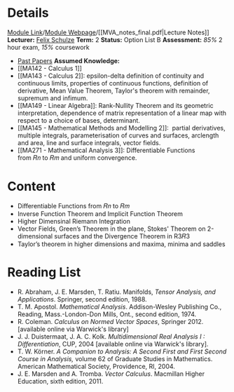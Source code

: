 # Details
[Module Link](https://courses.warwick.ac.uk/modules/2023/MA263-10)/[Module Webpage](https://warwick.ac.uk/fac/sci/maths/currentstudents/ughandbook/year2/ma263/)/[[MVA_notes_final.pdf|Lecture Notes]]
**Lecturer:** [Felix Schulze](https://warwick.ac.uk/fac/sci/maths/people/staff/schulze/)
**Term:** 2
**Status:** Option List B
**Assessment:** *85%* 2 hour exam, *15%* coursework
- [Past Papers](https://warwick.ac.uk/exampapers?q=MA263)
**Assumed Knowledge:** 
- [[MA142 - Calculus 1]]
- [[MA143 - Calculus 2]]: epsilon-delta definition of continuity and continuous limits, properties of continuous functions, definition of derivative, Mean Value Theorem, Taylor's theorem with remainder, supremum and infimum.
- [[MA149 - Linear Algebra]]: Rank-Nullity Theorem and its geometric interpretation, dependence of matrix representation of a linear map with respect to a choice of bases, determinant.
- [[MA145 - Mathematical Methods and Modelling 2]]:  partial derivatives, multiple integrals, parameterisation of curves and surfaces, arclength and area, line and surface integrals, vector fields.
- [[MA271 - Mathematical Analysis 3]]: Differentiable Functions from 𝑅𝑛 to 𝑅𝑚 and uniform convergence.

# Content 
- Differentiable Functions from 𝑅𝑛 to 𝑅𝑚
- Inverse Function Theorem and Implicit Function Theorem
- Higher Dimensinal Riemann Integration
- Vector Fields, Green’s Theorem in the plane, Stokes' Theorem on 2-dimensional surfaces and the Divergence Theorem in R3𝑅3
- Taylor’s theorem in higher dimensions and maxima, minima and saddles

# Reading List
- R. Abraham, J. E. Marsden, T. Ratiu. Manifolds, _Tensor Analysis, and Applications_. Springer, second edition, 1988.
- T. M. Apostol. _Mathematical Analysis_. Addison-Wesley Publishing Co., Reading, Mass.-London-Don Mills, Ont., second edition, 1974.
- R. Coleman. _Calculus on Normed Vector Spaces_, Springer 2012. [available online via Warwick's library]
- J. J. Duistermaat, J. A. C. Kolk. _Multidimensional Real Analysis I : Differentiation_, CUP, 2004 [available online via Warwick's library].
- T. W. Körner. _A Companion to Analysis: A Second First and First Second Course in Analysis,_ volume 62 of Graduate Studies in Mathematics. American Mathematical Society, Providence, RI, 2004.
- J. E. Marsden and A. Tromba. _Vector Calculus_. Macmillan Higher Education, sixth edition, 2011.